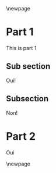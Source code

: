 \newpage

# Part 1

<!-- Catchy start -->
This is part 1

## Sub section

Oui!

## Subsection

Non!

# Part 2

Oui

\newpage